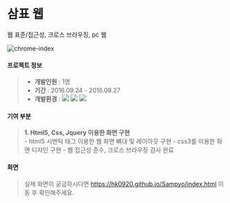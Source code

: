 # 삼표 웹
웹 표준/접근성, 크로스 브라우징, pc 웹 

  ![chrome-index](https://user-images.githubusercontent.com/75876034/155284803-a0008231-280a-4cf9-8511-20bf800863fb.png)


#### 프로젝트 정보
> * **개발인원** : 1명
> * **기간** : 2016.09.24 - 2016.09.27
> * **개발환경** : 
    <span><img src="https://img.shields.io/badge/HTML-e34f26?style=flat&logo=html5&logoColor=white"/></span>
    <span><img src="https://img.shields.io/badge/CSS-1572b6?style=flat&logo=css3&logoColor=white"/></span>
    <span><img src="https://img.shields.io/badge/jQuery-0769ad?style=flat&logo=jquery&logoColor=white"/></span>

#### 기여 부분
>   **1. Html5, Css, Jquery 이용한 화면 구현**   
>     - html5 시멘틱 태그 이용한 웹 화면 뼈대 및 레이아웃 구현
>     - css3를 이용한 화면 디자인 구현
>     - 웹 접근성 준수, 크로스 브라우징 검사 완료

#### 화면
>   실제 화면이 궁금하시다면 https://hk0920.github.io/Sampyo/index.html 이동 후 확인해주세요.
